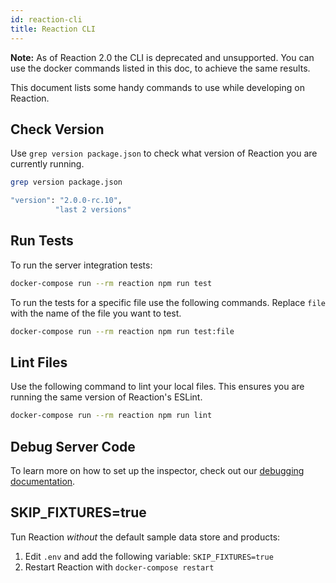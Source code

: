 ```yaml
---
id: reaction-cli
title: Reaction CLI
---
```


**Note:** As of Reaction 2.0 the CLI is deprecated and unsupported. You can use the docker commands listed in this doc, to achieve the same results. 

This document lists some handy commands to use while developing on Reaction.

## Check Version

Use `grep version package.json` to check what version of Reaction you are currently running.

```sh
grep version package.json

"version": "2.0.0-rc.10",
          "last 2 versions"
```

## Run Tests

To run the server integration tests:

```sh
docker-compose run --rm reaction npm run test
```

To run the tests for a specific file use the following commands. Replace `file` with the name of the file you want to test.

```sh
docker-compose run --rm reaction npm run test:file
```

## Lint Files

Use the following command to lint your local files. This ensures you are running the same version of Reaction's ESLint.

```sh
docker-compose run --rm reaction npm run lint
```

## Debug Server Code

To learn more on how to set up the inspector, check out our [debugging documentation](testing-debugging-server-code.md).

## SKIP_FIXTURES=true

Tun Reaction _without_ the default sample data store and products:
1. Edit `.env` and add the following variable: `SKIP_FIXTURES=true`
2. Restart Reaction with `docker-compose restart`
